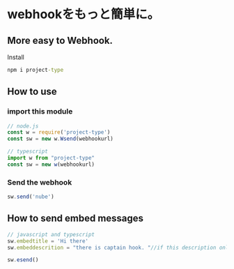 # webhookをもっと簡単に。
## More easy to Webhook.
Install

```cmd
npm i project-type
```

## How to use 
### import this module
```js
// node.js
const w = require('project-type')
const sw = new w.Wsend(webhookurl)
```
```ts
// typescript
import w from "project-type"
const sw = new w(webhookurl)
```
### Send the webhook
```js
sw.send('nube')
```

## How to send embed messages
```js
// javascript and typescript
sw.embedtitle = 'Hi there'
sw.embeddescrition = "there is captain hook. "//if this description only, throw the error.

sw.esend()
```


